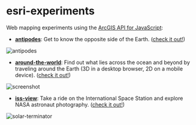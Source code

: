 # esri-experiments

Web mapping experiments using the [ArcGIS API for JavaScript](https://js.arcgis.com):

- **[antipodes](https://jwasilgeo.github.com/esri-experiments/antipodes)**: Get to know the opposite side of the Earth. ([check it out!](https://jwasilgeo.github.com/esri-experiments/antipodes))

 ![antipodes](https://raw.githubusercontent.com/jwasilgeo/esri-experiments/master/antipodes/antipodes.gif)

- **[around-the-world](https://jwasilgeo.github.com/esri-experiments/around-the-world)**: Find out what lies across the ocean and beyond by traveling around the Earth (3D in a desktop browser, 2D on a mobile device). ([check it out!](https://jwasilgeo.github.com/esri-experiments/around-the-world))

 ![screenshot](https://raw.githubusercontent.com/jwasilgeo/esri-experiments/master/around-the-world/screenshot.png)

- **[iss-view](https://jwasilgeo.github.com/esri-experiments/iss-view)**: Take a ride on the International Space Station and explore NASA astronaut photography. ([check it out!](https://jwasilgeo.github.com/esri-experiments/iss-view))

 ![solar-terminator](https://raw.githubusercontent.com/jwasilgeo/esri-experiments/master/iss-view/solar-terminator.gif)
